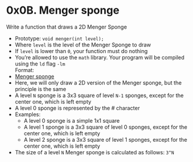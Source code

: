 # 0x0B. Menger sponge
Write a function that draws a 2D Menger Sponge
- Prototype: `void menger(int level);`
- Where `level` is the level of the Menger Sponge to draw
- If `level` is lower than `0`, your function must do nothing
- You’re allowed to use the `math` library. Your program will be compiled using the `ld` flag `-lm`<br />
Format:
- [Menger sponge](https://en.wikipedia.org/wiki/Menger_sponge)
- Here, we will only draw a 2D version of the Menger sponge, but the principle is the same
- A level `N` sponge is a 3x3 square of level `N-1` sponges, except for the center one, which is left empty
- A level 0 sponge is represented by the # character
- Examples:
  - A level 0 sponge is a simple 1x1 square
  - A level 1 sponge is a 3x3 square of level 0 sponges, except for the center one, which is left empty
  - A level 2 sponge is a 3x3 square of level 1 sponges, except for the center one, which is left empty
- The size of a level `N` Menger sponge is calculated as follows: `3^N`
